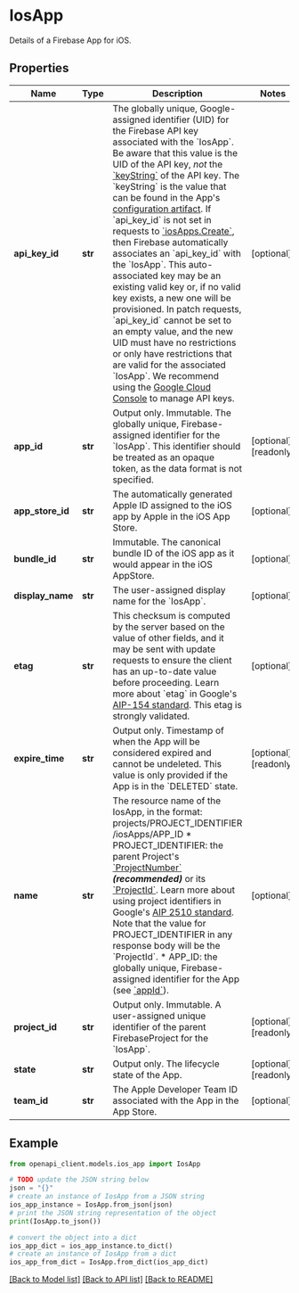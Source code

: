 # IosApp

Details of a Firebase App for iOS.

## Properties

Name | Type | Description | Notes
------------ | ------------- | ------------- | -------------
**api_key_id** | **str** | The globally unique, Google-assigned identifier (UID) for the Firebase API key associated with the &#x60;IosApp&#x60;. Be aware that this value is the UID of the API key, _not_ the [&#x60;keyString&#x60;](https://cloud.google.com/api-keys/docs/reference/rest/v2/projects.locations.keys#Key.FIELDS.key_string) of the API key. The &#x60;keyString&#x60; is the value that can be found in the App&#39;s [configuration artifact](../../rest/v1beta1/projects.iosApps/getConfig). If &#x60;api_key_id&#x60; is not set in requests to [&#x60;iosApps.Create&#x60;](../../rest/v1beta1/projects.iosApps/create), then Firebase automatically associates an &#x60;api_key_id&#x60; with the &#x60;IosApp&#x60;. This auto-associated key may be an existing valid key or, if no valid key exists, a new one will be provisioned. In patch requests, &#x60;api_key_id&#x60; cannot be set to an empty value, and the new UID must have no restrictions or only have restrictions that are valid for the associated &#x60;IosApp&#x60;. We recommend using the [Google Cloud Console](https://console.cloud.google.com/apis/credentials) to manage API keys. | [optional] 
**app_id** | **str** | Output only. Immutable. The globally unique, Firebase-assigned identifier for the &#x60;IosApp&#x60;. This identifier should be treated as an opaque token, as the data format is not specified. | [optional] [readonly] 
**app_store_id** | **str** | The automatically generated Apple ID assigned to the iOS app by Apple in the iOS App Store. | [optional] 
**bundle_id** | **str** | Immutable. The canonical bundle ID of the iOS app as it would appear in the iOS AppStore. | [optional] 
**display_name** | **str** | The user-assigned display name for the &#x60;IosApp&#x60;. | [optional] 
**etag** | **str** | This checksum is computed by the server based on the value of other fields, and it may be sent with update requests to ensure the client has an up-to-date value before proceeding. Learn more about &#x60;etag&#x60; in Google&#39;s [AIP-154 standard](https://google.aip.dev/154#declarative-friendly-resources). This etag is strongly validated. | [optional] 
**expire_time** | **str** | Output only. Timestamp of when the App will be considered expired and cannot be undeleted. This value is only provided if the App is in the &#x60;DELETED&#x60; state. | [optional] [readonly] 
**name** | **str** | The resource name of the IosApp, in the format: projects/PROJECT_IDENTIFIER /iosApps/APP_ID * PROJECT_IDENTIFIER: the parent Project&#39;s [&#x60;ProjectNumber&#x60;](../projects#FirebaseProject.FIELDS.project_number) ***(recommended)*** or its [&#x60;ProjectId&#x60;](../projects#FirebaseProject.FIELDS.project_id). Learn more about using project identifiers in Google&#39;s [AIP 2510 standard](https://google.aip.dev/cloud/2510). Note that the value for PROJECT_IDENTIFIER in any response body will be the &#x60;ProjectId&#x60;. * APP_ID: the globally unique, Firebase-assigned identifier for the App (see [&#x60;appId&#x60;](../projects.iosApps#IosApp.FIELDS.app_id)). | [optional] 
**project_id** | **str** | Output only. Immutable. A user-assigned unique identifier of the parent FirebaseProject for the &#x60;IosApp&#x60;. | [optional] [readonly] 
**state** | **str** | Output only. The lifecycle state of the App. | [optional] [readonly] 
**team_id** | **str** | The Apple Developer Team ID associated with the App in the App Store. | [optional] 

## Example

```python
from openapi_client.models.ios_app import IosApp

# TODO update the JSON string below
json = "{}"
# create an instance of IosApp from a JSON string
ios_app_instance = IosApp.from_json(json)
# print the JSON string representation of the object
print(IosApp.to_json())

# convert the object into a dict
ios_app_dict = ios_app_instance.to_dict()
# create an instance of IosApp from a dict
ios_app_from_dict = IosApp.from_dict(ios_app_dict)
```
[[Back to Model list]](../README.md#documentation-for-models) [[Back to API list]](../README.md#documentation-for-api-endpoints) [[Back to README]](../README.md)


